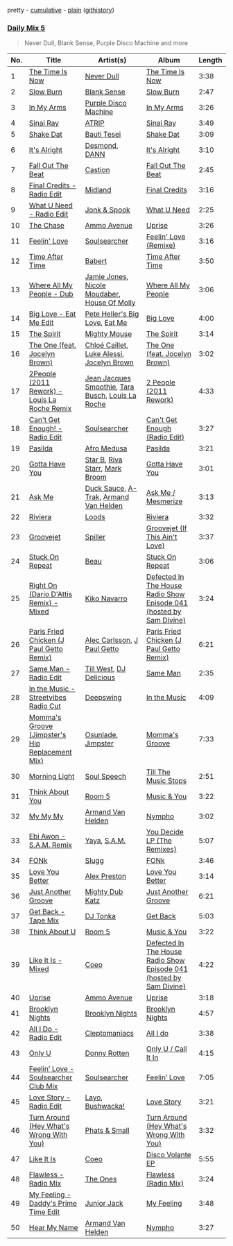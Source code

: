 pretty - [cumulative](/playlists/cumulative/Daily%20Mix%205.md) - [plain](/playlists/plain/37i9dQZF1E36TO0q54WsJv) ([githistory](https://github.githistory.xyz/vitokorn/spotify-playlist-archive/blob/master/playlists/plain/37i9dQZF1E36TO0q54WsJv))
### [Daily Mix 5](https://open.spotify.com/playlist/37i9dQZF1E36TO0q54WsJv)

> Never Dull, Blank Sense, Purple Disco Machine and more

| No. | Title | Artist(s) | Album | Length |
|---|---|---|---|---|
| 1 | [The Time Is Now](https://open.spotify.com/track/6SGt8j4UPdPdUsrBoz6YlW) | [Never Dull](https://open.spotify.com/artist/2u3rmzZC0psTER2sDfUebm) | [The Time Is Now](https://open.spotify.com/album/5geDWlSOsDMpf6eTJFggE1) | 3:38 |
| 2 | [Slow Burn](https://open.spotify.com/track/6EW2uisjv6ch6rwaKnYqP5) | [Blank Sense](https://open.spotify.com/artist/1mNaFNd040ikmEIjqfuYpw) | [Slow Burn](https://open.spotify.com/album/0bgg6mmaIykD06hsnkOol4) | 2:47 |
| 3 | [In My Arms](https://open.spotify.com/track/1qv57tJ4VWlwBHJtkIEhVp) | [Purple Disco Machine](https://open.spotify.com/artist/2WBJQGf1bT1kxuoqziH5g4) | [In My Arms](https://open.spotify.com/album/0JZOoJpaUh0zDthBoKpaYg) | 3:26 |
| 4 | [Sinai Ray](https://open.spotify.com/track/4A3ri9SFKKgv5ydmHMAbhQ) | [ATRIP](https://open.spotify.com/artist/4fu0Er7pG6kZZa7Awf3NMI) | [Sinai Ray](https://open.spotify.com/album/5KpoV1UIqmmkVAkZjG4SGs) | 3:49 |
| 5 | [Shake Dat](https://open.spotify.com/track/08SBazv4bdZK0DFn3OIVWt) | [Bauti Tesei](https://open.spotify.com/artist/17YsLIhtMx8p4QaDAqpPh6) | [Shake Dat](https://open.spotify.com/album/78jmJO9hT1mKRmz7DFdAD9) | 3:09 |
| 6 | [It's Alright](https://open.spotify.com/track/1haKz80FqEPdXZR8yiE0Ar) | [Desmond](https://open.spotify.com/artist/28Zwkol38hAQJpW6YKetuY), [DANN](https://open.spotify.com/artist/5eKnOOwjFpzE4Wy42WuF0q) | [It's Alright](https://open.spotify.com/album/7gyQR9uvmABzrXLULQWSH0) | 3:10 |
| 7 | [Fall Out The Beat](https://open.spotify.com/track/6iMY11UJ7fgkbuHroyUUQ6) | [Castion](https://open.spotify.com/artist/4xt0qH1NubQexyAzDa9UlR) | [Fall Out The Beat](https://open.spotify.com/album/5zHnOECKvS0QCYpvO0Lunu) | 2:45 |
| 8 | [Final Credits - Radio Edit](https://open.spotify.com/track/3Dbt0BsIWjUmL4dPE9zjpD) | [Midland](https://open.spotify.com/artist/1YFLNH4rO40x9i16RpLwdY) | [Final Credits](https://open.spotify.com/album/6sGZ51P1PpHUlApJzb4dWa) | 3:16 |
| 9 | [What U Need - Radio Edit](https://open.spotify.com/track/5RNBqL3itx0lKN18SWJ3s3) | [Jonk & Spook](https://open.spotify.com/artist/6iIYgGL8ey9QXv82z41c5c) | [What U Need](https://open.spotify.com/album/6C4lHUht2dZwZOCFeOdmh8) | 2:25 |
| 10 | [The Chase](https://open.spotify.com/track/3f3ngPzI6asxxNIdaqLRgy) | [Ammo Avenue](https://open.spotify.com/artist/2Ruz18KUgVaQXSbc6mqdOn) | [Uprise](https://open.spotify.com/album/5oQHPIspFS1tR0oVwPHvzd) | 3:26 |
| 11 | [Feelin' Love](https://open.spotify.com/track/3hFHJBl4gXgVbkzFwmhxJU) | [Soulsearcher](https://open.spotify.com/artist/37eRNhw77Tm4Ois5CezSvY) | [Feelin' Love (Remixe)](https://open.spotify.com/album/2vYvqT96hhm90mLN0NmVL9) | 3:16 |
| 12 | [Time After Time](https://open.spotify.com/track/1BuIHCfhCYRloFTmvmPYop) | [Babert](https://open.spotify.com/artist/2WyIaamOi8lW7R7nhGMDoe) | [Time After Time](https://open.spotify.com/album/18GlKTkY8yy05vEqPZew18) | 3:50 |
| 13 | [Where All My People - Dub](https://open.spotify.com/track/5uVknE0v8qTHBKBXcn6xXL) | [Jamie Jones](https://open.spotify.com/artist/4admDxmnri5Zco0xYrJ0ji), [Nicole Moudaber](https://open.spotify.com/artist/7ixDtqtITfqx5lZQGh5gKe), [House Of Molly](https://open.spotify.com/artist/2OJ4GHfL6qKe7osItZyedh) | [Where All My People](https://open.spotify.com/album/47EJutKixbBXN6mVtXe7Qg) | 3:06 |
| 14 | [Big Love - Eat Me Edit](https://open.spotify.com/track/0xbgKLrvKKCPrYJuAKVnas) | [Pete Heller's Big Love](https://open.spotify.com/artist/1KIT43QU793ZmRpuuQYrpy), [Eat Me](https://open.spotify.com/artist/0qcMvP6N8ELRgJ2USKnLBt) | [Big Love](https://open.spotify.com/album/5G4Y4MIchvpbDujgenlmwZ) | 4:00 |
| 15 | [The Spirit](https://open.spotify.com/track/1rx29sKarqbMuUmSEr2jGO) | [Mighty Mouse](https://open.spotify.com/artist/7L2YO3SQWLLDsYkpv0Ju4K) | [The Spirit](https://open.spotify.com/album/2kr87S2pQ5bMQi53EgX1GI) | 3:14 |
| 16 | [The One (feat. Jocelyn Brown)](https://open.spotify.com/track/4fErrQvOX1LPDIPFDFI4eM) | [Chloé Caillet](https://open.spotify.com/artist/68ywCN6ZpInbcilOfLBa3a), [Luke Alessi](https://open.spotify.com/artist/3Foat3c8Ui3HkvZghZAzQp), [Jocelyn Brown](https://open.spotify.com/artist/2ga5ADaBpljQ3YrCh99ZMq) | [The One (feat. Jocelyn Brown)](https://open.spotify.com/album/5rlbbiPN65rv6IjLjVmtHg) | 3:02 |
| 17 | [2People (2011 Rework) - Louis La Roche Remix](https://open.spotify.com/track/4fCu5BLn1Kpt35xPmaq4Mp) | [Jean Jacques Smoothie](https://open.spotify.com/artist/2UKJP6JWLR0iJHvFU93VZ5), [Tara Busch](https://open.spotify.com/artist/1w0DBixkBeAOnPKCaNtUyR), [Louis La Roche](https://open.spotify.com/artist/0a03X57i18eG1yBzpmhZAs) | [2 People (2011 Rework)](https://open.spotify.com/album/6zjBz615Tf3klscVfg0toF) | 4:33 |
| 18 | [Can't Get Enough! - Radio Edit](https://open.spotify.com/track/2BHUJUk0waTtoQsvS6X4LD) | [Soulsearcher](https://open.spotify.com/artist/37eRNhw77Tm4Ois5CezSvY) | [Can't Get Enough (Radio Edit)](https://open.spotify.com/album/5SAhYCmNzrTBbHw3B3ZUUB) | 3:27 |
| 19 | [Pasilda](https://open.spotify.com/track/6VQDaTTTHeLUhKaHcDe2Bz) | [Afro Medusa](https://open.spotify.com/artist/6D1DgoF2TYTbPQbRPEriaI) | [Pasilda](https://open.spotify.com/album/7nTVeqrRHtGvTRCrrUmdoc) | 3:21 |
| 20 | [Gotta Have You](https://open.spotify.com/track/1KyMbH1pP8dTwlrJumGREx) | [Star B](https://open.spotify.com/artist/6VsJbZqteZahl2iEzvnClt), [Riva Starr](https://open.spotify.com/artist/1TRFAJu3Cw64APToZaGk9D), [Mark Broom](https://open.spotify.com/artist/56HBXB2JoYhf04oMeko90l) | [Gotta Have You](https://open.spotify.com/album/1ddW7tociP4xo8gVHrvv5P) | 3:01 |
| 21 | [Ask Me](https://open.spotify.com/track/22RCqQ7mzUYsDr5UgB0ZLE) | [Duck Sauce](https://open.spotify.com/artist/0q8J3Yj810t5cpAYEJ7gxt), [A-Trak](https://open.spotify.com/artist/3TaUSUXn41GixL7zbvrIDt), [Armand Van Helden](https://open.spotify.com/artist/3cQA9WH8liZfeja1DxcDYE) | [Ask Me / Mesmerize](https://open.spotify.com/album/1pgews3egJx2IY4ZOXYaur) | 3:13 |
| 22 | [Riviera](https://open.spotify.com/track/5fR1gKyVaQOFsUe9XWz6Pg) | [Loods](https://open.spotify.com/artist/1uF7AFfGahplhiaHEy9NNl) | [Riviera](https://open.spotify.com/album/0Mx39nltkydoVI9Z7jpFAZ) | 3:32 |
| 23 | [Groovejet](https://open.spotify.com/track/2KR8Rm0uZaDWnUAnWknlLX) | [Spiller](https://open.spotify.com/artist/4bmymFwDu9zLCiTRUmrewb) | [Groovejet (If This Ain't Love)](https://open.spotify.com/album/5zReRXnW4GnxbcHKsvMcHW) | 3:37 |
| 24 | [Stuck On Repeat](https://open.spotify.com/track/0Ib2lnmQqbAzuHNkGtYtNC) | [Beau](https://open.spotify.com/artist/3vwy5NQXFV797LDXh2NxEG) | [Stuck On Repeat](https://open.spotify.com/album/0zDkq6Hpkyd1j3a4pcXomo) | 3:06 |
| 25 | [Right On (Dario D'Attis Remix) - Mixed](https://open.spotify.com/track/6UJvWb09t6yZGWYNofzhsq) | [Kiko Navarro](https://open.spotify.com/artist/1NZAlPHtdhiK1HzHrQClTj) | [Defected In The House Radio Show Episode 041 (hosted by Sam Divine)](https://open.spotify.com/album/0AfEjygb9aHDRQomGj1zPl) | 3:24 |
| 26 | [Paris Fried Chicken (J Paul Getto Remix)](https://open.spotify.com/track/3QkH5XEBWip9Pz7GjKG5u9) | [Alec Carlsson](https://open.spotify.com/artist/1V4OSFulettRjngByCKlBb), [J Paul Getto](https://open.spotify.com/artist/2qplg23iVeAdhFhv7KPcj2) | [Paris Fried Chicken (J Paul Getto Remix)](https://open.spotify.com/album/6xl0b96jOQAeLiTD8plECN) | 6:21 |
| 27 | [Same Man - Radio Edit](https://open.spotify.com/track/6ddwAG3GRjdrdQQlyvzYLC) | [Till West](https://open.spotify.com/artist/3tIGIHJ3XB7iLxJjuM6dQn), [DJ Delicious](https://open.spotify.com/artist/5Bwa0MY2tBdOAJg8K5PLSQ) | [Same Man](https://open.spotify.com/album/2QJhCVrghPLmletf7mhsMo) | 2:35 |
| 28 | [In the Music - Streetvibes Radio Cut](https://open.spotify.com/track/3md6MPYjEk1E5aacls6iVG) | [Deepswing](https://open.spotify.com/artist/68xyM6oSOoZiBkCUv8wIBc) | [In the Music](https://open.spotify.com/album/0ZgrqKkIFvSGsX0bkFjB0V) | 4:09 |
| 29 | [Momma's Groove (Jimpster's Hip Replacement Mix)](https://open.spotify.com/track/3SYFuQxFvEVrOD54vW0Hu7) | [Osunlade](https://open.spotify.com/artist/4mHngi71hWNKTRuyl3W9FY), [Jimpster](https://open.spotify.com/artist/2pfHsO54AOejDlJqtXnS85) | [Momma's Groove](https://open.spotify.com/album/0nhS8liVSY8PBQQ1Arc9sQ) | 7:33 |
| 30 | [Morning Light](https://open.spotify.com/track/1033WbMNcxZOxi6mxkZFcn) | [Soul Speech](https://open.spotify.com/artist/1EAcO01N3yXpUGqhCJjPiT) | [Till The Music Stops](https://open.spotify.com/album/6hfxSRU7hTlPnZFTn08bDj) | 2:51 |
| 31 | [Think About You](https://open.spotify.com/track/5WbYTY37jruJHXGwkPCfrc) | [Room 5](https://open.spotify.com/artist/0AEbDFXbsssoSoC3pj91eq) | [Music & You](https://open.spotify.com/album/0RgHM6Ii7TsvTNicfHQ5mH) | 3:22 |
| 32 | [My My My](https://open.spotify.com/track/653rxW1E7V52QWh6a7oIdS) | [Armand Van Helden](https://open.spotify.com/artist/3cQA9WH8liZfeja1DxcDYE) | [Nympho](https://open.spotify.com/album/2JIkl78IhsQCuyoEGc7COH) | 3:02 |
| 33 | [Ebi Awon - S.A.M. Remix](https://open.spotify.com/track/60LHhJpLDhk62oNiZwsVcG) | [Yaya](https://open.spotify.com/artist/25sFASgsi5l424H76HSvPU), [S.A.M.](https://open.spotify.com/artist/5NvOXHyejl7e4KQnuFed5O) | [You Decide LP (The Remixes)](https://open.spotify.com/album/3p89AXw8rKg7ZFGHXlCPJI) | 5:07 |
| 34 | [FONk](https://open.spotify.com/track/3gWh0fVMlbU9phKU57VClY) | [Slugg](https://open.spotify.com/artist/5Q2x75NUXnoDOXCKItVxZ0) | [FONk](https://open.spotify.com/album/6xrxaRptBIvLyOWv8Ny2Zd) | 3:46 |
| 35 | [Love You Better](https://open.spotify.com/track/1TvazP1ZwXFtJnkO3FcGsD) | [Alex Preston](https://open.spotify.com/artist/0f8HuVIxsHG6bnEZsz0RuD) | [Love You Better](https://open.spotify.com/album/38ra4cHiMOZQRLZQrrTFp1) | 3:14 |
| 36 | [Just Another Groove](https://open.spotify.com/track/1JcpDBkR6o6weqdj3tvWEs) | [Mighty Dub Katz](https://open.spotify.com/artist/0tOB8FBc9x40nYR1k3e8pZ) | [Just Another Groove](https://open.spotify.com/album/3ScYp67pltRTHMEfjkozY0) | 6:21 |
| 37 | [Get Back - Tape Mix](https://open.spotify.com/track/3xBudG07erHx9GxIVx7zs3) | [DJ Tonka](https://open.spotify.com/artist/0s8zZnjADp3VDjGiBpQ0yx) | [Get Back](https://open.spotify.com/album/2qENaBPonllrE9ZOvk0uHS) | 5:03 |
| 38 | [Think About U](https://open.spotify.com/track/2Lz06nccNKhOt1SR77kl4s) | [Room 5](https://open.spotify.com/artist/0AEbDFXbsssoSoC3pj91eq) | [Music & You](https://open.spotify.com/album/6jLeSCEqT7sAo0un1aOpSh) | 3:22 |
| 39 | [Like It Is - Mixed](https://open.spotify.com/track/2SvYvaedHKosxDUlzkXvFE) | [Coeo](https://open.spotify.com/artist/3OoNpyvA82LedOZWG3WE8Z) | [Defected In The House Radio Show Episode 041 (hosted by Sam Divine)](https://open.spotify.com/album/0AfEjygb9aHDRQomGj1zPl) | 4:22 |
| 40 | [Uprise](https://open.spotify.com/track/75Svw5NCBm5HTuoRritUzH) | [Ammo Avenue](https://open.spotify.com/artist/2Ruz18KUgVaQXSbc6mqdOn) | [Uprise](https://open.spotify.com/album/5oQHPIspFS1tR0oVwPHvzd) | 3:18 |
| 41 | [Brooklyn Nights](https://open.spotify.com/track/7M2lSThbLYacyWWJkwfCjk) | [Brooklyn Nights](https://open.spotify.com/artist/6VEiz1sJ0wV7v66xvBxiwr) | [Brooklyn Nights](https://open.spotify.com/album/43M6VxeQsmdL19I76EHw7d) | 4:57 |
| 42 | [All I Do - Radio Edit](https://open.spotify.com/track/7JTs2GV1SIyFlRsRv6CJgx) | [Cleptomaniacs](https://open.spotify.com/artist/5vsTFEVitPhOSaJy0aQN6L) | [All I do](https://open.spotify.com/album/3SQ5S4LKMAEIialbjpzWao) | 3:38 |
| 43 | [Only U](https://open.spotify.com/track/0jNVreXivJtxhgEsnQXeOQ) | [Donny Rotten](https://open.spotify.com/artist/542Fuv2U5rjcCdAu1ZCTaZ) | [Only U / Call It In](https://open.spotify.com/album/1hDAgTFEMEcL3ge7cXUfbS) | 4:15 |
| 44 | [Feelin’ Love - Soulsearcher Club Mix](https://open.spotify.com/track/1dY7tuaWYrGbKT9wPT5cUb) | [Soulsearcher](https://open.spotify.com/artist/37eRNhw77Tm4Ois5CezSvY) | [Feelin’ Love](https://open.spotify.com/album/2mktZBQeZIF7U5DJT584g6) | 7:05 |
| 45 | [Love Story - Radio Edit](https://open.spotify.com/track/2fT4mYueaoIBidKf9fRSzp) | [Layo](https://open.spotify.com/artist/2zasR4yJBNDLsm2wIKjUB2), [Bushwacka!](https://open.spotify.com/artist/3qME1ocYrJ5U6gjWn2Lw6h) | [Love Story](https://open.spotify.com/album/70TKrPd19Kuho2y4x4MTlD) | 3:21 |
| 46 | [Turn Around (Hey What's Wrong With You)](https://open.spotify.com/track/60qbU5QgEnzBqUfXSUh0mc) | [Phats & Small](https://open.spotify.com/artist/4WLGcWrkSExCqILxDk7ol6) | [Turn Around (Hey What's Wrong With You)](https://open.spotify.com/album/5hWljyIu9DZbTeO6yoljXU) | 3:32 |
| 47 | [Like It Is](https://open.spotify.com/track/72PaeuOiW14HbKoSQPpXPJ) | [Coeo](https://open.spotify.com/artist/3OoNpyvA82LedOZWG3WE8Z) | [Disco Volante EP](https://open.spotify.com/album/4ScJcQTiKWGikAazvWbepS) | 5:55 |
| 48 | [Flawless - Radio Mix](https://open.spotify.com/track/4YUDI60uPW9pbpDYTSe51x) | [The Ones](https://open.spotify.com/artist/59z0q3rlcVQoAPg7YbFbgv) | [Flawless (Radio Mix)](https://open.spotify.com/album/0YLmIFyPXCy1vai9iTwjUZ) | 3:24 |
| 49 | [My Feeling - Daddy's Prime Time Edit](https://open.spotify.com/track/1HkPj9fZFpjAoAUigBAmJS) | [Junior Jack](https://open.spotify.com/artist/583EYzsIVCz1HsEKZbuJ1k) | [My Feeling](https://open.spotify.com/album/0wZmxx9tdFJGYkkTjZ5ew5) | 3:48 |
| 50 | [Hear My Name](https://open.spotify.com/track/4NKm7VDtuJWZmyvYY4SQgX) | [Armand Van Helden](https://open.spotify.com/artist/3cQA9WH8liZfeja1DxcDYE) | [Nympho](https://open.spotify.com/album/2JIkl78IhsQCuyoEGc7COH) | 3:27 |